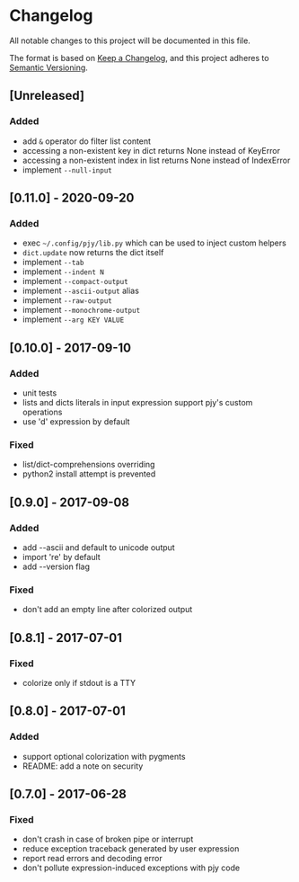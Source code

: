# Changelog
All notable changes to this project will be documented in this file.

The format is based on [Keep a Changelog](https://keepachangelog.com/en/1.0.0/),
and this project adheres to [Semantic Versioning](https://semver.org/spec/v2.0.0.html).

## [Unreleased]
### Added
- add `&` operator do filter list content
- accessing a non-existent key in dict returns None instead of KeyError
- accessing a non-existent index in list returns None instead of IndexError
- implement `--null-input`

## [0.11.0] - 2020-09-20
### Added
- exec `~/.config/pjy/lib.py` which can be used to inject custom helpers
- `dict.update` now returns the dict itself
- implement `--tab`
- implement `--indent N`
- implement `--compact-output`
- implement `--ascii-output` alias
- implement `--raw-output`
- implement `--monochrome-output`
- implement `--arg KEY VALUE`

## [0.10.0] - 2017-09-10
### Added
- unit tests
- lists and dicts literals in input expression support pjy's custom operations
- use 'd' expression by default

### Fixed
- list/dict-comprehensions overriding
- python2 install attempt is prevented

## [0.9.0] - 2017-09-08
### Added
- add --ascii and default to unicode output
- import 're' by default
- add --version flag

### Fixed
- don't add an empty line after colorized output

## [0.8.1] - 2017-07-01
### Fixed
- colorize only if stdout is a TTY

## [0.8.0] - 2017-07-01
### Added
- support optional colorization with pygments
- README: add a note on security

## [0.7.0] - 2017-06-28
### Fixed
- don't crash in case of broken pipe or interrupt
- reduce exception traceback generated by user expression
- report read errors and decoding error
- don't pollute expression-induced exceptions with pjy code
